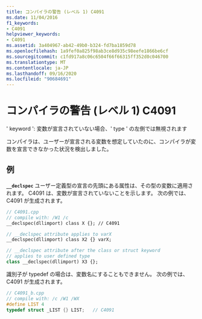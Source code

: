 ```yaml
---
title: コンパイラの警告 (レベル 1) C4091
ms.date: 11/04/2016
f1_keywords:
- C4091
helpviewer_keywords:
- C4091
ms.assetid: 3a404967-ab42-49b0-b324-fd7ba1859d78
ms.openlocfilehash: 1a9fef0a825f98ab3ce8d935c98eefe1866be6cf
ms.sourcegitcommit: c1fd917a8c06c6504f66f66315ff352d0c046700
ms.translationtype: MT
ms.contentlocale: ja-JP
ms.lasthandoff: 09/16/2020
ms.locfileid: "90684691"
---
```

# <a name="compiler-warning-level-1-c4091"></a>コンパイラの警告 (レベル 1) C4091

' keyword ': 変数が宣言されていない場合、' type ' の左側では無視されます

コンパイラは、ユーザーが宣言される変数を想定していたのに、コンパイラが変数を宣言できなかった状況を検出しました。

## <a name="examples"></a>例

**`__declspec`** ユーザー定義型の宣言の先頭にある属性は、その型の変数に適用されます。 C4091 は、変数が宣言されていないことを示します。 次の例では、C4091 が生成されます。

```cpp
// C4091.cpp
// compile with: /W1 /c
__declspec(dllimport) class X {}; // C4091

// __declspec attribute applies to varX
__declspec(dllimport) class X2 {} varX;

// __declspec attribute after the class or struct keyword
// applies to user defined type
class __declspec(dllimport) X3 {};
```

識別子が typedef の場合は、変数名にすることもできません。 次の例では、C4091 が生成されます。

```cpp
// C4091_b.cpp
// compile with: /c /W1 /WX
#define LIST 4
typedef struct _LIST {} LIST;   // C4091
```
